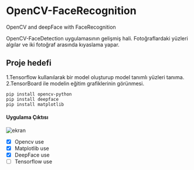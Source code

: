 # OpenCV-FaceRecognition
OpenCV and deepFace with FaceRecognition

OpenCV-FaceDetection uygulamasının gelişmiş hali.
Fotoğraflardaki yüzleri algılar ve iki fotoğraf arasında kıyaslama yapar.

## Proje hedefi
1.Tensorflow kullanılarak bir model oluşturup model tanımlı yüzleri tanıma.<br>
2.TensorBoard ile modelin eğitim grafiklerinin görünmesi.

```
pip install opencv-python
pip install deepface
pip install matplotlib
```

#### Uygulama Çıktısı

![ekran](https://user-images.githubusercontent.com/32196738/116397329-2570a280-a82f-11eb-8adc-26200854fee1.PNG)

- [x] Opencv use
- [x] Matplotlib use
- [x] DeepFace use
- [ ] Tensorflow use
